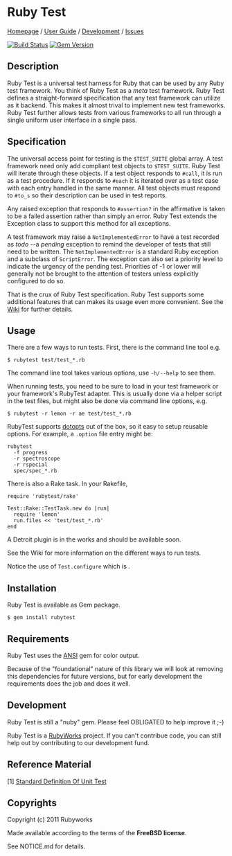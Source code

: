 # Ruby Test

[Homepage](http://rubyworks.github.com/rubytest) /
[User Guide](http://wiki.github.com/rubyworks/rubytest) /
[Development](http://github.com/rubyworks/rubytest) /
[Issues](http://github.com/rubyworks/rubytest/issues)

[![Build Status](https://secure.travis-ci.org/rubyworks/rubytest.png)](http://travis-ci.org/rubyworks/rubytest)
[![Gem Version](https://badge.fury.io/rb/rubytest.png)](http://badge.fury.io/rb/rubytest)


## Description

Ruby Test is a universal test harness for Ruby that can be used by any Ruby
test framework. You think of Ruby Test as a *meta* test framework. 
Ruby Test defines a straight-forward specification that any test framework
can utilize as it backend. This makes it almost trival to implement new
test frameworks. Ruby Test further allows tests from various frameworks
to all run through a single uniform user interface in a single pass.


## Specification

The universal access point for testing is the `$TEST_SUITE` global array. A test
framework need only add compliant test objects to `$TEST_SUITE`. 
Ruby Test will iterate through these objects. If a test object responds to
`#call`, it is run as a test procedure. If it responds to `#each` it is iterated
over as a test case with each entry handled in the same manner. All test 
objects must respond to `#to_s` so their description can be used in test
reports.

Any raised exception that responds to `#assertion?` in the affirmative is taken
to be a failed assertion rather than simply an error. Ruby Test extends the
Exception class to support this method for all exceptions.

A test framework may raise a `NotImplementedError` to have a test recorded
as *todo* --a _pending_ exception to remind the developer of tests that still
need to be written. The `NotImplementedError` is a standard Ruby exception
and a subclass of `ScriptError`. The exception can also set a priority level
to indicate the urgency of the pending test. Priorities of -1 or lower
will generally not be brought to the attention of testers unless explicitly 
configured to do so.

That is the crux of Ruby Test specification. Ruby Test supports some
additional features that can makes its usage even more convenient.
See the [Wiki](http://github.com/rubyworks/test/wiki) for further details.


## Usage

There are a few ways to run tests. First, there is the command line tool
e.g.

    $ rubytest test/test_*.rb

The command line tool takes various options, use `-h/--help` to see them.

When running tests, you need to be sure to load in your test framework
or your framework's RubyTest adapter. This is usually done via a helper
script in the test files, but might also be done via command line options,
e.g.

    $ rubytest -r lemon -r ae test/test_*.rb

RubyTest supports [dotopts](http://rubyworks.github.com/dotopts) out of the
box, so it easy to setup reusable options. For example, a `.option` file
entry might be:

    rubytest
      -f progress
      -r spectroscope
      -r rspecial
      spec/spec_*.rb

There is also a Rake task. In your Rakefile,

    require 'rubytest/rake'

    Test::Rake::TestTask.new do |run|
      require 'lemon'
      run.files << 'test/test_*.rb'
    end

A Detroit plugin is in the works and should be available soon.

See the Wiki for more information on the different ways to run tests.


Notice the use of `Test.configure` which is .



## Installation

Ruby Test is available as Gem package.

    $ gem install rubytest


## Requirements

Ruby Test uses the [ANSI](http://rubyworks.github.com/ansi) gem for color output.

Because of the "foundational" nature of this library we will look at removing
this dependencies for future versions, but for early development the 
requirements does the job and does it well.


## Development

Ruby Test is still a "nuby" gem. Please feel OBLIGATED to help improve it ;-)

Ruby Test is a [RubyWorks](http://rubyworks.github.com) project. If you can't
contribue code, you can still help out by contributing to our development fund.


## Reference Material

[1] [Standard Definition Of Unit Test](http://c2.com/cgi/wiki?StandardDefinitionOfUnitTest)


## Copyrights

Copyright (c) 2011 Rubyworks

Made available according to the terms of the <b>FreeBSD license</b>.

See NOTICE.md for details.

